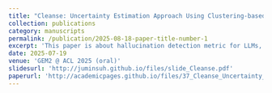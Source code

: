 ```yaml
---
title: "Cleanse: Uncertainty Estimation Approach Using Clustering-based Semantic Consistency in LLMs"
collection: publications
category: manuscripts
permalink: /publication/2025-08-18-paper-title-number-1
excerpt: 'This paper is about hallucination detection metric for LLMs, leveraging clustering algorithm in order to estimate semantic consistency between outputs effectively.'
date: 2025-07-19
venue: 'GEM2 @ ACL 2025 (oral)'
slidesurl: 'http://juminsuh.github.io/files/slide_Cleanse.pdf'
paperurl: 'http://academicpages.github.io/files/37_Cleanse_Uncertainty_Estimat.pdf'
---
```

